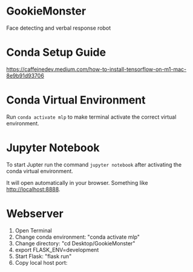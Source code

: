# GookieMonster
Face detecting and verbal response robot

# Conda Setup Guide

https://caffeinedev.medium.com/how-to-install-tensorflow-on-m1-mac-8e9b91d93706

# Conda Virtual Environment

Run `conda activate mlp` to make terminal activate the correct virtual environment.

# Jupyter Notebook

To start Jupter run the command `jupyter notebook` after activating the conda virtual environment.

It will open automatically in your browser. Something like [http://localhost:8888](http://localhost:8888).

# Webserver
1. Open Terminal
2. Change conda environment: "conda activate mlp"
3. Change directory: "cd Desktop/GookieMonster"
4. export FLASK_ENV=development
5. Start Flask: "flask run"
6. Copy local host port: 
